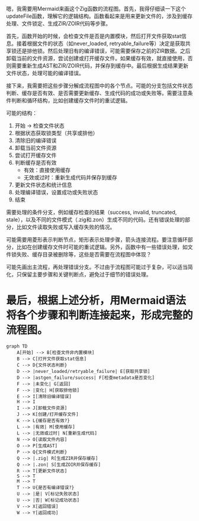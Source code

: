 嗯，我需要用Mermaid来画这个Zig函数的流程图。首先，我得仔细读一下这个updateFile函数，理解它的逻辑结构。函数看起来是用来更新文件的，涉及到缓存处理、文件锁定、生成ZIR/ZOIR代码等步骤。

首先，函数开始的时候，会检查文件是否是内置模块，然后打开文件获取stat信息。接着根据文件的状态（如never_loaded, retryable_failure等）决定是获取共享锁还是排他锁。然后处理旧有的编译错误，可能需要保存之前的ZIR数据。之后卸载当前的文件资源，尝试创建或打开缓存文件。如果缓存有效，就直接使用，否则需要重新生成AST和ZIR/ZOIR代码，并保存到缓存中。最后根据生成结果更新文件状态，处理可能的编译错误。

接下来，我需要把这些步骤分解成流程图中的各个节点。可能的分支包括文件状态判断、缓存是否有效、是否需要更新缓存、生成代码的成功或失败等。需要注意条件判断和循环结构，比如创建缓存文件时的重试逻辑。

可能的结构：

1. 开始 -> 检查文件状态
2. 根据状态获取锁类型（共享或排他）
3. 清除旧的编译错误
4. 卸载当前文件资源
5. 尝试打开缓存文件
6. 判断缓存是否有效
   - 有效：直接使用缓存
   - 无效或过时：重新生成代码并保存到缓存
7. 更新文件状态和统计信息
8. 处理编译错误，设置成功或失败状态
9. 结束

需要处理的条件分支，例如缓存检查的结果（success, invalid, truncated, stale），以及不同的文件模式（.zig和.zon）生成不同的代码。还有错误处理的部分，比如文件读取失败或写入缓存失败的情况。

可能需要用菱形表示判断节点，矩形表示处理步骤，箭头连接流程。要注意循环部分，比如在创建缓存文件时可能的重试逻辑。另外，函数中有一些错误处理，如文件锁失败、缓存目录被删除等，这些是否需要在流程图中体现？

可能先画出主流程，再处理错误分支。不过由于流程图可能过于复杂，可以适当简化，只保留主要步骤和关键判断点，避免过于细节的错误处理。

最后，根据上述分析，用Mermaid语法将各个步骤和判断连接起来，形成完整的流程图。
================================================
```mermaid
graph TD
    A[开始] --> B[检查文件非内置模块]
    B --> C[打开文件获取stat信息]
    C --> D{文件状态判断}
    D --> |never_loaded/retryable_failure| E[获取共享锁]
    D --> |astgen_failure/success| F[检查metadata是否变化]
    F --> |未变化| G[返回]
    F --> |变化| H[获取排他锁]
    E --> I[清除旧编译错误]
    H --> I
    I --> J[卸载文件资源]
    J --> K[创建/打开缓存文件]
    K --> L{缓存是否有效?}
    L --> |有效| M[使用缓存]
    L --> |无效或过时| N[重新生成代码]
    N --> O[读取文件内容]
    O --> P[生成AST]
    P --> Q{文件模式判断}
    Q --> |.zig| R[生成ZIR并保存缓存]
    Q --> |.zon| S[生成ZOIR并保存缓存]
    R --> T[更新文件状态]
    S --> T
    M --> T
    T --> U{是否有编译错误?}
    U --> |是| V[标记失败状态]
    U --> |否| W[标记成功状态]
    V --> X[返回错误]
    W --> Y[返回成功]
```